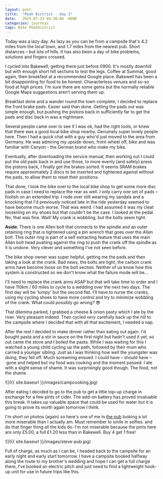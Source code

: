 ```yaml
---
layout: post
title:  "Peak District - day 3"
date:   2025-07-23 09:30:00 -0000
categories: journeys
tags: Bike PeakDistrict
---
```


Today was a lazy day. As lazy as you can be from a campsite that's 4.2 miles from the local town, and 1.7 miles from the nearest pub. Short distances – but lots of hills. It has also been a day of bike problems, solutions and fingers crossed.

I cycled into Bakewell, getting there just before 0900. It's mostly downhill but with enough short hill sections to test the legs. Coffee at Summat, good again, then breakfast at a recommended Google place. Bakewell has been a bit disappointing for food to be honest. Characterless venues and so-so food at high prices. I'm sure there are some gems but the normally reliable Google Maps suggestions aren't serving them up.

Breakfast done and a wander round the town complete, I decided to replace the front brake pads. Easier said than done. Getting the pads out was simple enough, but pushing the pistons back in sufficiently far to get the pads and disc back in was a nightmare.

Several people came over to see if I was ok, had the right tools, or knew that there was a good local bike shop nearby. Genuinely super lovely people here. Then I had a quick chat with a guy who'd just moved to the area from Germany. He was admiring my upside-down, front-wheel off, bike and was familiar with Canyon - the German brand who make my bike.

Eventually, after downloading the service manual, then working out I could put the old pads back in and use those, to more evenly (and safely) press the pistons back, I finally got the brakes sorted. It seems SRAM brakes require approximately 2 discs to be inserted and tightened against without the pads, to allow them to reset their positions.

That done, I took the bike over to the local bike shop to get some more disc pads in case I need to replace the rear as well. I only carry one set of pads – foolish on an extended trip. I rode over still wearing my sandals and a knocking that I'd previously noticed late in the ride yesterday seemed to have become much worse. That was weird. I had assumed it was my cleat loosening on my shoes but that couldn't be the case. I looked at the pedal. No, that was fine. Wait! My crank is wobbling, but the bolts seem tight.

**Aside**: There is one Allen bolt that connects to the spindle and an outer retaining ring that is tightened using a pin wrench that goes over the Allen bolt. This outer ring is part of a self extracting feature that uses the main Allen bolt head pushing against the ring to push the crank off the spindle as it is undone. Very clever and something I've not seen before.  

The bike shop owner was super helpful, getting me the pads and then taking a look at the crank. Bad news, the bolts are tight, the carbon crank arms have become loose on the bolt section. Neither of us know how this system is constructed so we don't know what the failure mode will be...

I'll need to replace the crank arms ASAP but that will take time to order and I have 110km / 60 miles to cycle to a wedding over the next two days. The first day will be 'lumpy' but the second flat. I'll have to nurse the cranks, using my cycling shoes to have more control and try to minimize wobbling of the crank. What could possibly go wrong? 😎

That dilemma parked, I grabbed a cheese & onion pasty which I ate by the river. Very pleasant indeed. Then cycled *very* carefully back up the hill to the campsite where I decided that with all that excitement, I needed a nap.

After the rest I decided to make dinner rather than eating out again. I'd bought pasta and a stir in sauce on the first night but hadn't used it yet, so out came the stove and I boiled the pasta. While I was waiting for this I watched a young child cycling up the path, followed by their mum who carried a younger sibling. Just as I was thinking how well the youngster was doing, they fell off. Much screaming ensued. I could have – should have – gone and helped but my food was cooking and the moment passed. I ate with a slight sense of shame. It was surprisingly good though. The food, not the shame. 

![]({{ site.baseurl }}/images/campcooking.jpg)

After eating I decided to go to the pub to get a little top-up charge in exchange for a few pints of cider. The add-on battery has proved invaluable this break. It takes up valuable space that could be used for water but it is going to prove its worth again tomorrow I think.

I'm short on photos (again) so here's one of me in [the pub][bullshead] looking a lot more miserable than I actually am. Must remember to smile in selfies. and do that finger thing all the kids do. I'm not miserable because the pints here are only £5.00, a full £1.20 less than in Bakewell. Buy 4 get 1 free!

![]({{ site.baseurl }}/images/steve-pub.jpg)

Full of charge, as much as I can be, I headed back to the campsite for an early night and early start tomorrow. I have a campsite booked halfway along the route to my brother's wedding and hope I can get a full charge there, I've booked an electric pitch and just need to find a lightweight hook-up unit for use in future trips like this.

[bullshead]: http://www.thebullsheadmonyash.co.uk/
